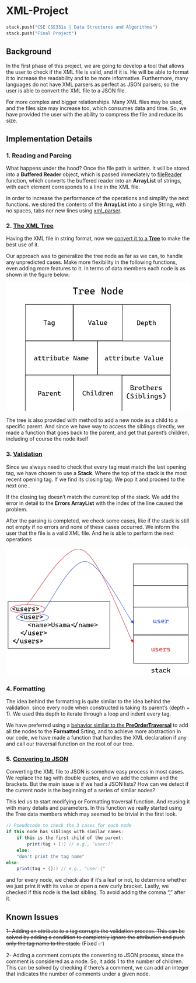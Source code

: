 # XML-Project
```python
stack.push("CSE CSE331s | Data Structures and Algorithms")
stack.push("Final Project")
```
## Background
In the first phase of this project, we are going to develop a tool that allows the user to check if the XML file is valid, and if it is. He will be able to format it to increase the readability and to be more informative. Furthermore, many languages do not have XML parsers as perfect as JSON parsers, so the user is able to convert the XML file to a JSON file.

For more complex and bigger relationships. Many XML files may be used, and the files size may increase too, which consumes data and time. So, we have provided the user with the ability to compress the file and reduce its size.

## Implementation Details
### 1. Reading and Parcing
What happens under the hood? Once the file path is written. It will be stored into a **Buffered Reader** object, which is passed immediately to [fileReader](https://github.com/0ssamaak0/XML-project/blob/6f15e0e9cbd10071e307014029530ffc10fb9919/Parsing.java#L35) function, which converts the buffered reader into an **ArrayList** of strings, with each element corresponds to a line in the XML file.

In order to increase the performance of the operations and simplify the next functions. we stored the contents of the **ArrayList** into a single String, with no spaces, tabs nor new lines using [xml_parser](https://github.com/0ssamaak0/XML-project/blob/6f15e0e9cbd10071e307014029530ffc10fb9919/Parsing.java#L48).

### 2.	[The XML Tree](https://github.com/0ssamaak0/XML-project/blob/main/Tree.java)
Having the XML file in string format, now we [convert it to a **Tree**](https://github.com/0ssamaak0/XML-project/blob/6f15e0e9cbd10071e307014029530ffc10fb9919/Parsing.java#L99) to make the best use of it.

Our approach was to generalize the tree node as far as we can, to handle any unpredicted cases. Make more flexibility in the following functions, even adding more features to it.
In terms of data members each node is as shown in the figure below:

![Tree node](https://github.com/0ssamaak0/XML-Project/blob/main/Tree_node.png)

The tree is also provided with method to add a new node as a child to a specific parent. And since we have way to access the siblings directly, we made a function that goes back to the parent, and get that parent’s children, including of course the node itself

### 3. [Validation](https://github.com/0ssamaak0/XML-project/blob/6f15e0e9cbd10071e307014029530ffc10fb9919/Phase1.java#L51)
Since we always need to check that every tag must match the last opening tag, we have chosen to use a **Stack**. Where the top of the stack is the most recent opening tag. If we find its closing tag. We pop it and proceed to the next one .

If the closing tag doesn’t match the current top of the stack. We add the error in detail to the **Errors ArrayList** with the index of the line caused the problem.

After the parsing is completed, we check some cases, like if the stack is still not empty if no errors and none of these cases occurred. We inform the user that the file is a valid XML file. And he is able to perform the next operations

![Validating the XML file](https://github.com/0ssamaak0/XML-Project/blob/main/Validating_the_XML_file.png)

### 4. Formatting
The idea behind the formatting is quite similar to the idea behind the validation. since every node when constructed is taking its parent’s (depth + 1). We used this depth to iterate through a loop and indent every tag. 

We have preferred using a [behavior similar to the **PreOrderTraversal**](https://github.com/0ssamaak0/XML-project/blob/6f15e0e9cbd10071e307014029530ffc10fb9919/Phase1.java#L213) to add all the nodes to the **Formatted** Srting, and to achieve more abstraction in our code, we have made a function that handles the XML declaration if any and call our traversal function on the root of our tree.

### 5. [Convering to JSON](https://github.com/0ssamaak0/XML-project/blob/6f15e0e9cbd10071e307014029530ffc10fb9919/Phase1.java#L257)
Converting the XML file to JSON is somehow easy process in most cases. We replace the tag with double quotes, and we add the column and the brackets. But the main issue is if we had a JSON lists? How can we detect if the current node is the beginning of a series of similar nodes?

This led us to start modifying or Formatting traversal function. And reusing it with many details and parameters. In this function we really started using the Tree data members which may seemed to be trivial in the first look.


```Java
// Pseudocode to check the 3 cases for each node
if this node has siblings with similar names:
    if this is the first child of the parent:
        print(tag + [:) // e.g., "user:["
    else:
    "don't print the tag name"
else:
    print(tag + {}:) // e.g., "user:{"
```

and for every node, we check also if it’s a leaf or not, to determine whether we just print it with its value or open a new curly bracket.
Lastly, we checked if this node is the last sibling. To avoid adding the comma “,” after it.

## Known Issues
~~1- Adding an attribute to a tag corrupts the validation process. This can be solved by adding a condition to completely ignore the attribution and push only the tag name to the stack.~~ (Fixed ✅)

2- Adding a comment corrupts the converting to JSON process, since the comment is considered as a node. So, it adds 1 to the number of children. This can be solved by checking if there’s a comment, we can add an integer that indicates the number of comments under a given node.
